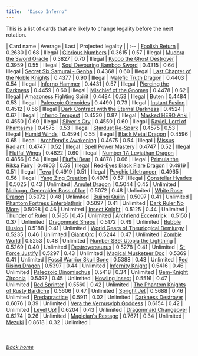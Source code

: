 ```yaml
---
title:  "Disco Inferno"
---
```


This is a list of cards that are likely to change legality before the next rotation.

| Card name | Average | Last | Projected legality |
| :-- |
[Foolish Return](https://db.ygoprodeck.com/card/?search=Foolish%20Return) | 0.2630 | 0.68 | Illegal |
[Glorious Numbers](https://db.ygoprodeck.com/card/?search=Glorious%20Numbers) | 0.3615 | 0.57 | Illegal |
[Mudora the Sword Oracle](https://db.ygoprodeck.com/card/?search=Mudora%20the%20Sword%20Oracle) | 0.3827 | 0.70 | Illegal |
[Kycoo the Ghost Destroyer](https://db.ygoprodeck.com/card/?search=Kycoo%20the%20Ghost%20Destroyer) | 0.3959 | 0.55 | Illegal |
[Soul Devouring Bamboo Sword](https://db.ygoprodeck.com/card/?search=Soul%20Devouring%20Bamboo%20Sword) | 0.4315 | 0.64 | Illegal |
[Secret Six Samurai - Genba](https://db.ygoprodeck.com/card/?search=Secret%20Six%20Samurai%20-%20Genba) | 0.4368 | 0.60 | Illegal |
[Last Chapter of the Noble Knights](https://db.ygoprodeck.com/card/?search=Last%20Chapter%20of%20the%20Noble%20Knights) | 0.4377 | 0.90 | Illegal |
[Malefic Truth Dragon](https://db.ygoprodeck.com/card/?search=Malefic%20Truth%20Dragon) | 0.4403 | 0.54 | Illegal |
[Inferno Hammer](https://db.ygoprodeck.com/card/?search=Inferno%20Hammer) | 0.4431 | 0.57 | Illegal |
[Piercing the Darkness](https://db.ygoprodeck.com/card/?search=Piercing%20the%20Darkness) | 0.4459 | 0.60 | Illegal |
[Mischief of the Gnomes](https://db.ygoprodeck.com/card/?search=Mischief%20of%20the%20Gnomes) | 0.4478 | 0.62 | Illegal |
[Amazoness Fighting Spirit](https://db.ygoprodeck.com/card/?search=Amazoness%20Fighting%20Spirit) | 0.4484 | 0.53 | Illegal |
[Buten](https://db.ygoprodeck.com/card/?search=Buten) | 0.4484 | 0.53 | Illegal |
[Paleozoic Olenoides](https://db.ygoprodeck.com/card/?search=Paleozoic%20Olenoides) | 0.4490 | 0.73 | Illegal |
[Instant Fusion](https://db.ygoprodeck.com/card/?search=Instant%20Fusion) | 0.4512 | 0.56 | Illegal |
[Dark Contract with the Eternal Darkness](https://db.ygoprodeck.com/card/?search=Dark%20Contract%20with%20the%20Eternal%20Darkness) | 0.4524 | 0.67 | Illegal |
[Inferno Tempest](https://db.ygoprodeck.com/card/?search=Inferno%20Tempest) | 0.4530 | 0.87 | Illegal |
[Masked HERO Anki](https://db.ygoprodeck.com/card/?search=Masked%20HERO%20Anki) | 0.4550 | 0.60 | Illegal |
[Silver's Cry](https://db.ygoprodeck.com/card/?search=Silver's%20Cry) | 0.4550 | 0.60 | Illegal |
[Raviel, Lord of Phantasms](https://db.ygoprodeck.com/card/?search=Raviel,%20Lord%20of%20Phantasms) | 0.4575 | 0.53 | Illegal |
[Stardust Re-Spark](https://db.ygoprodeck.com/card/?search=Stardust%20Re-Spark) | 0.4575 | 0.53 | Illegal |
[Humid Winds](https://db.ygoprodeck.com/card/?search=Humid%20Winds) | 0.4594 | 0.55 | Illegal |
[Black Metal Dragon](https://db.ygoprodeck.com/card/?search=Black%20Metal%20Dragon) | 0.4596 | 0.65 | Illegal |
[Archfiend's Awakening](https://db.ygoprodeck.com/card/?search=Archfiend's%20Awakening) | 0.4675 | 0.54 | Illegal |
[Missus Radiant](https://db.ygoprodeck.com/card/?search=Missus%20Radiant) | 0.4747 | 0.52 | Illegal |
[Spell Power Mastery](https://db.ygoprodeck.com/card/?search=Spell%20Power%20Mastery) | 0.4747 | 0.52 | Illegal |
[Fluffal Wings](https://db.ygoprodeck.com/card/?search=Fluffal%20Wings) | 0.4822 | 0.60 | Illegal |
[Number 17: Leviathan Dragon](https://db.ygoprodeck.com/card/?search=Number%2017:%20Leviathan%20Dragon) | 0.4856 | 0.54 | Illegal |
[Fluffal Bear](https://db.ygoprodeck.com/card/?search=Fluffal%20Bear) | 0.4878 | 0.66 | Illegal |
[Primula the Rikka Fairy](https://db.ygoprodeck.com/card/?search=Primula%20the%20Rikka%20Fairy) | 0.4903 | 0.59 | Illegal |
[Red-Eyes Black Flare Dragon](https://db.ygoprodeck.com/card/?search=Red-Eyes%20Black%20Flare%20Dragon) | 0.4919 | 0.51 | Illegal |
[Teva](https://db.ygoprodeck.com/card/?search=Teva) | 0.4919 | 0.51 | Illegal |
[Psychic Lifetrancer](https://db.ygoprodeck.com/card/?search=Psychic%20Lifetrancer) | 0.4965 | 0.56 | Illegal |
[Yang Zing Creation](https://db.ygoprodeck.com/card/?search=Yang%20Zing%20Creation) | 0.4975 | 0.57 | Illegal |
[Constellar Hyades](https://db.ygoprodeck.com/card/?search=Constellar%20Hyades) | 0.5025 | 0.43 | Unlimited |
[Amulet Dragon](https://db.ygoprodeck.com/card/?search=Amulet%20Dragon) | 0.5044 | 0.45 | Unlimited |
[Nidhogg, Generaider Boss of Ice](https://db.ygoprodeck.com/card/?search=Nidhogg,%20Generaider%20Boss%20of%20Ice) | 0.5072 | 0.48 | Unlimited |
[White Rose Dragon](https://db.ygoprodeck.com/card/?search=White%20Rose%20Dragon) | 0.5072 | 0.48 | Unlimited |
[Bujingi Quilin](https://db.ygoprodeck.com/card/?search=Bujingi%20Quilin) | 0.5097 | 0.41 | Unlimited |
[Phantom Fortress Enterblathnir](https://db.ygoprodeck.com/card/?search=Phantom%20Fortress%20Enterblathnir) | 0.5097 | 0.41 | Unlimited |
[Dark Ruler No More](https://db.ygoprodeck.com/card/?search=Dark%20Ruler%20No%20More) | 0.5098 | 0.46 | Unlimited |
[Insect Knight](https://db.ygoprodeck.com/card/?search=Insect%20Knight) | 0.5125 | 0.44 | Unlimited |
[Thunder of Ruler](https://db.ygoprodeck.com/card/?search=Thunder%20of%20Ruler) | 0.5135 | 0.45 | Unlimited |
[Archfiend Eccentrick](https://db.ygoprodeck.com/card/?search=Archfiend%20Eccentrick) | 0.5150 | 0.37 | Unlimited |
[Dragonmaid Sheou](https://db.ygoprodeck.com/card/?search=Dragonmaid%20Sheou) | 0.5172 | 0.49 | Unlimited |
[Bubble Illusion](https://db.ygoprodeck.com/card/?search=Bubble%20Illusion) | 0.5188 | 0.41 | Unlimited |
[World Gears of Theurlogical Demiurgy](https://db.ygoprodeck.com/card/?search=World%20Gears%20of%20Theurlogical%20Demiurgy) | 0.5235 | 0.46 | Unlimited |
[Giant Orc](https://db.ygoprodeck.com/card/?search=Giant%20Orc) | 0.5244 | 0.47 | Unlimited |
[Zombie World](https://db.ygoprodeck.com/card/?search=Zombie%20World) | 0.5253 | 0.48 | Unlimited |
[Number S39: Utopia the Lightning](https://db.ygoprodeck.com/card/?search=Number%20S39:%20Utopia%20the%20Lightning) | 0.5269 | 0.40 | Unlimited |
[Destroyersaurus](https://db.ygoprodeck.com/card/?search=Destroyersaurus) | 0.5278 | 0.41 | Unlimited |
[S-Force Justify](https://db.ygoprodeck.com/card/?search=S-Force%20Justify) | 0.5297 | 0.43 | Unlimited |
[Magical Musketeer Doc](https://db.ygoprodeck.com/card/?search=Magical%20Musketeer%20Doc) | 0.5369 | 0.41 | Unlimited |
[Fossil Warrior Skull Bone](https://db.ygoprodeck.com/card/?search=Fossil%20Warrior%20Skull%20Bone) | 0.5388 | 0.43 | Unlimited |
[Red Rising Dragon](https://db.ygoprodeck.com/card/?search=Red%20Rising%20Dragon) | 0.5397 | 0.44 | Unlimited |
[Infernity Knight](https://db.ygoprodeck.com/card/?search=Infernity%20Knight) | 0.5416 | 0.46 | Unlimited |
[Paleozoic Dinomischus](https://db.ygoprodeck.com/card/?search=Paleozoic%20Dinomischus) | 0.5418 | 0.34 | Unlimited |
[Gem-Knight Zirconia](https://db.ygoprodeck.com/card/?search=Gem-Knight%20Zirconia) | 0.5497 | 0.45 | Unlimited |
[Howling Insect](https://db.ygoprodeck.com/card/?search=Howling%20Insect) | 0.5516 | 0.47 | Unlimited |
[Red Sprinter](https://db.ygoprodeck.com/card/?search=Red%20Sprinter) | 0.5560 | 0.42 | Unlimited |
[The Phantom Knights of Rusty Bardiche](https://db.ygoprodeck.com/card/?search=The%20Phantom%20Knights%20of%20Rusty%20Bardiche) | 0.5606 | 0.47 | Unlimited |
[Spright Jet](https://db.ygoprodeck.com/card/?search=Spright%20Jet) | 0.5688 | 0.46 | Unlimited |
[Predapractice](https://db.ygoprodeck.com/card/?search=Predapractice) | 0.5911 | 0.02 | Unlimited |
[Darkness Destroyer](https://db.ygoprodeck.com/card/?search=Darkness%20Destroyer) | 0.6076 | 0.39 | Unlimited |
[Vera the Vernusylph Goddess](https://db.ygoprodeck.com/card/?search=Vera%20the%20Vernusylph%20Goddess) | 0.6154 | 0.42 | Unlimited |
[Level Up!](https://db.ygoprodeck.com/card/?search=Level%20Up!) | 0.6204 | 0.43 | Unlimited |
[Dragonmaid Changeover](https://db.ygoprodeck.com/card/?search=Dragonmaid%20Changeover) | 0.6274 | 0.26 | Unlimited |
[Magician's Restage](https://db.ygoprodeck.com/card/?search=Magician's%20Restage) | 0.7671 | 0.34 | Unlimited |
[Mezuki](https://db.ygoprodeck.com/card/?search=Mezuki) | 0.8618 | 0.32 | Unlimited |

<br>

###### [Back home](index)